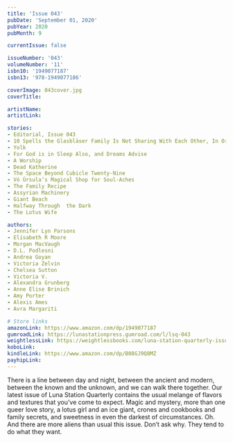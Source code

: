 ```yaml
---
title: 'Issue 043'
pubDate: 'September 01, 2020'
pubYear: 2020
pubMonth: 9

currentIssue: false

issueNumber: '043'
volumeNumber: '11'
isbn10: '1949077187'
isbn13: '978-1949077186'

coverImage: 043cover.jpg
coverTitle: 

artistName: 
artistLink: 

stories:
- Editorial, Issue 043
- 10 Spells the Glasbläser Family Is Not Sharing With Each Other, In Order of Secrecy
- Yolk
- For God is in Sleep Also, and Dreams Advise
- A Worship
- Dead Katherine
- The Space Beyond Cubicle Twenty-Nine
- Vó Úrsula’s Magical Shop for Soul-Aches
- The Family Recipe
- Assyrian Machinery
- Giant Beach
- Halfway Through  the Dark
- The Lotus Wife

authors:
- Jennifer Lyn Parsons
- Elisabeth R Moore
- Morgan MacVaugh
- D.L. Podlesni
- Andrea Goyan
- Victoria Zelvin
- Chelsea Sutton
- Victoria V.
- Alexandra Grunberg
- Anne Elise Brinich
- Amy Porter
- Alexis Ames
- Avra Margariti

# Store links
amazonLink: https://www.amazon.com/dp/1949077187
gumroadLink: https://lunastationpress.gumroad.com/l/lsq-043
weightlessLink: https://weightlessbooks.com/luna-station-quarterly-issue-043/
koboLink: 
kindleLink: https://www.amazon.com/dp/B08GJ9Q8MZ
payhipLink: 
---
```


There is a line between day and night, between the ancient and modern, between the known and the unknown, and we can walk there together.
Our latest issue of Luna Station Quarterly contains the usual melange of flavors and textures that you’ve come to expect. Magic and mystery, more than one queer love story, a lotus girl and an ice giant, crones and cookbooks and family secrets, and sweetness in even the darkest of circumstances.
Oh. And there are more aliens than usual this issue. Don’t ask why. They tend to do what they want.
